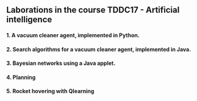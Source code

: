 ## Laborations in the course TDDC17 - Artificial intelligence

#### 1. A vacuum cleaner agent, implemented in Python.

#### 2. Search algorithms for a vacuum cleaner agent, implemented in Java.

#### 3. Bayesian networks using a Java applet.

#### 4. Planning

#### 5. Rocket hovering with Qlearning